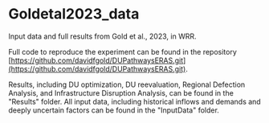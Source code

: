 # Goldetal2023_data
Input data and full results from Gold et al., 2023, in WRR. 

Full code to reproduce the experiment can be found in the repository [https://github.com/davidfgold/DUPathwaysERAS.git](https://github.com/davidfgold/DUPathwaysERAS.git).

Results, including DU optimization, DU reevaluation, Regional Defection Analysis, and Infrastructure Disruption Analysis, can be found in the "Results" folder. All input data, including historical inflows and demands and deeply uncertain factors can be found in the "InputData" folder.

